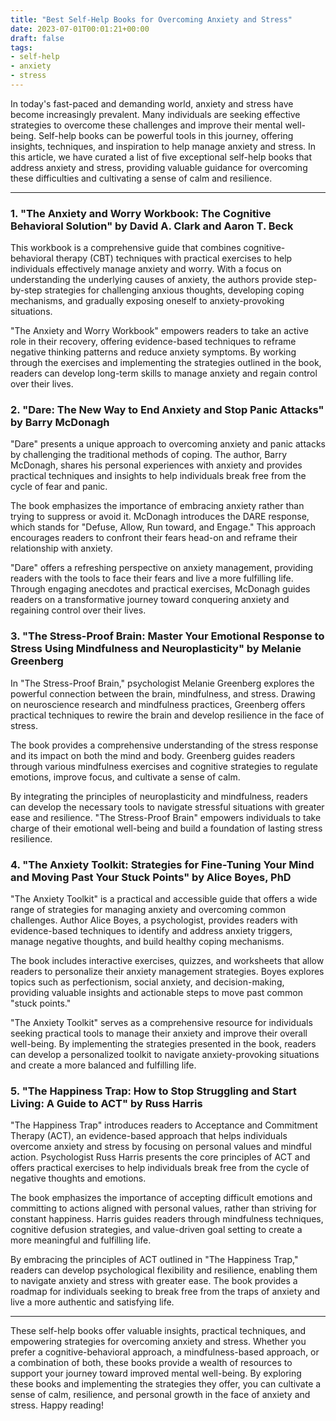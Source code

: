 ```yaml
---
title: "Best Self-Help Books for Overcoming Anxiety and Stress"
date: 2023-07-01T00:01:21+00:00
draft: false
tags: 
- self-help
- anxiety
- stress
---
```


In today's fast-paced and demanding world, anxiety and stress have become increasingly prevalent. Many individuals are seeking effective strategies to overcome these challenges and improve their mental well-being. Self-help books can be powerful tools in this journey, offering insights, techniques, and inspiration to help manage anxiety and stress. In this article, we have curated a list of five exceptional self-help books that address anxiety and stress, providing valuable guidance for overcoming these difficulties and cultivating a sense of calm and resilience.

---

### 1. "The Anxiety and Worry Workbook: The Cognitive Behavioral Solution" by David A. Clark and Aaron T. Beck

This workbook is a comprehensive guide that combines cognitive-behavioral therapy (CBT) techniques with practical exercises to help individuals effectively manage anxiety and worry. With a focus on understanding the underlying causes of anxiety, the authors provide step-by-step strategies for challenging anxious thoughts, developing coping mechanisms, and gradually exposing oneself to anxiety-provoking situations.

"The Anxiety and Worry Workbook" empowers readers to take an active role in their recovery, offering evidence-based techniques to reframe negative thinking patterns and reduce anxiety symptoms. By working through the exercises and implementing the strategies outlined in the book, readers can develop long-term skills to manage anxiety and regain control over their lives.

### 2. "Dare: The New Way to End Anxiety and Stop Panic Attacks" by Barry McDonagh

"Dare" presents a unique approach to overcoming anxiety and panic attacks by challenging the traditional methods of coping. The author, Barry McDonagh, shares his personal experiences with anxiety and provides practical techniques and insights to help individuals break free from the cycle of fear and panic.

The book emphasizes the importance of embracing anxiety rather than trying to suppress or avoid it. McDonagh introduces the DARE response, which stands for "Defuse, Allow, Run toward, and Engage." This approach encourages readers to confront their fears head-on and reframe their relationship with anxiety.

"Dare" offers a refreshing perspective on anxiety management, providing readers with the tools to face their fears and live a more fulfilling life. Through engaging anecdotes and practical exercises, McDonagh guides readers on a transformative journey toward conquering anxiety and regaining control over their lives.

### 3. "The Stress-Proof Brain: Master Your Emotional Response to Stress Using Mindfulness and Neuroplasticity" by Melanie Greenberg

In "The Stress-Proof Brain," psychologist Melanie Greenberg explores the powerful connection between the brain, mindfulness, and stress. Drawing on neuroscience research and mindfulness practices, Greenberg offers practical techniques to rewire the brain and develop resilience in the face of stress.

The book provides a comprehensive understanding of the stress response and its impact on both the mind and body. Greenberg guides readers through various mindfulness exercises and cognitive strategies to regulate emotions, improve focus, and cultivate a sense of calm.

By integrating the principles of neuroplasticity and mindfulness, readers can develop the necessary tools to navigate stressful situations with greater ease and resilience. "The Stress-Proof Brain" empowers individuals to take charge of their emotional well-being and build a foundation of lasting stress resilience.

### 4. "The Anxiety Toolkit: Strategies for Fine-Tuning Your Mind and Moving Past Your Stuck Points" by Alice Boyes, PhD

"The Anxiety Toolkit" is a practical and accessible guide that offers a wide range of strategies for managing anxiety and overcoming common challenges. Author Alice Boyes, a psychologist, provides readers with evidence-based techniques to identify and address anxiety triggers, manage negative thoughts, and build healthy coping mechanisms.

The book includes interactive exercises, quizzes, and worksheets that allow readers to personalize their anxiety management strategies. Boyes explores topics such as perfectionism, social anxiety, and decision-making, providing valuable insights and actionable steps to move past common "stuck points."

"The Anxiety Toolkit" serves as a comprehensive resource for individuals seeking practical tools to manage their anxiety and improve their overall well-being. By implementing the strategies presented in the book, readers can develop a personalized toolkit to navigate anxiety-provoking situations and create a more balanced and fulfilling life.

### 5. "The Happiness Trap: How to Stop Struggling and Start Living: A Guide to ACT" by Russ Harris

"The Happiness Trap" introduces readers to Acceptance and Commitment Therapy (ACT), an evidence-based approach that helps individuals overcome anxiety and stress by focusing on personal values and mindful action. Psychologist Russ Harris presents the core principles of ACT and offers practical exercises to help individuals break free from the cycle of negative thoughts and emotions.

The book emphasizes the importance of accepting difficult emotions and committing to actions aligned with personal values, rather than striving for constant happiness. Harris guides readers through mindfulness techniques, cognitive defusion strategies, and value-driven goal setting to create a more meaningful and fulfilling life.

By embracing the principles of ACT outlined in "The Happiness Trap," readers can develop psychological flexibility and resilience, enabling them to navigate anxiety and stress with greater ease. The book provides a roadmap for individuals seeking to break free from the traps of anxiety and live a more authentic and satisfying life.

---

These self-help books offer valuable insights, practical techniques, and empowering strategies for overcoming anxiety and stress. Whether you prefer a cognitive-behavioral approach, a mindfulness-based approach, or a combination of both, these books provide a wealth of resources to support your journey toward improved mental well-being. By exploring these books and implementing the strategies they offer, you can cultivate a sense of calm, resilience, and personal growth in the face of anxiety and stress. Happy reading!